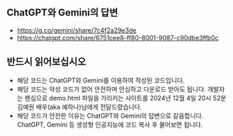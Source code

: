 ## ChatGPT와 Gemini의 답변
- https://g.co/gemini/share/7c4f2a29e3de
- https://chatgpt.com/share/6751cee8-ff80-8001-9087-c90dbe3ffb0c

## 반드시 읽어보십시오
- 해당 코드는 ChatGPT와 Gemini를 이용하여 작성된 코드입니다.
- 해당 코드는 악성 코드가 없어 안전하며 안심하고 다운로드 받아도 됩니다. 개발자는 팬심으로 demo.html 파일을 가리키는 사이트를 2024년 12월 4일 20시 52분 김예원 배우(aka 예하나)님에게 전달드렸습니다.
- 해당 코드가 안전한 이유는 ChatGPT와 Gemini의 답변으로 갈음합니다. ChatGPT, Gemini 등 생성형 인공지능에 코드 복사 후 물어보면 됩니다.
